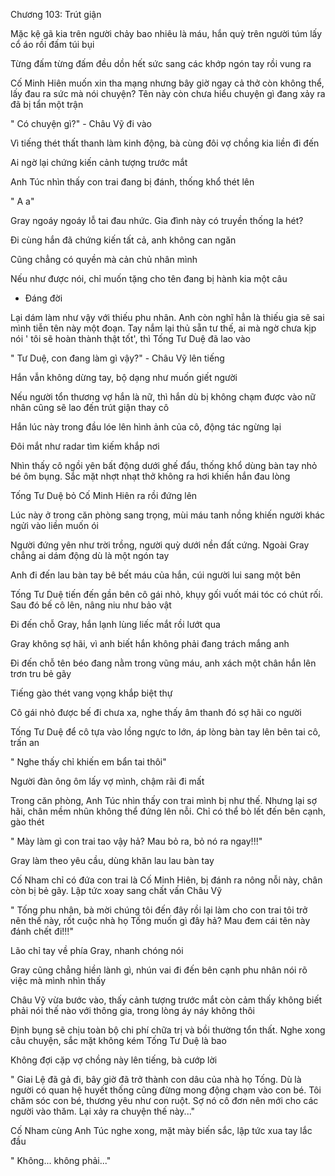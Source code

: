 




Chương 103: Trút giận

Mặc kệ gã kia trên người chảy bao nhiêu là máu, hắn quỳ trên người túm lấy cổ áo rồi đấm túi bụi

Từng đấm từng đấm đều dồn hết sức sang các khớp ngón tay rồi vung ra

Cố Minh Hiên muốn xin tha mạng nhưng bây giờ ngay cả thở còn không thể, lấy đau ra sức mà nói chuyện? Tên này còn chưa hiểu chuyện gì đang xảy ra đã bị tẩn một trận

" Có chuyện gì?" - Châu Vỹ đi vào

Vì tiếng thét thất thanh làm kinh động, bà cùng đôi vợ chồng kia liền đi đến

Ai ngờ lại chứng kiến cảnh tượng trước mắt

Anh Túc nhìn thấy con trai đang bị đánh, thống khổ thét lên

" A a"

Gray ngoáy ngoáy lỗ tai đau nhức. Gia đình này có truyền thống la hét?

Đi cùng hắn đã chứng kiến tất cả, anh không can ngăn


Cũng chẳng có quyền mà cản chủ nhân mình

Nếu như được nói, chỉ muốn tặng cho tên đang bị hành kia một câu

- Đáng đời

Lại dám làm như vậy với thiếu phu nhân. Anh còn nghĩ hẳn là thiếu gia sẽ sai mình tiễn tên này một đoạn. Tay nắm lại thủ sẵn tư thế, ai mà ngờ chưa kịp nói ' tôi sẽ hoàn thành thật tốt', thì Tống Tư Duệ đã lao vào

" Tư Duệ, con đang làm gì vậy?" - Châu Vỹ lên tiếng

Hắn vẫn không dừng tay, bộ dạng như muốn giết người

Nếu người tổn thương vợ hắn là nữ, thì hắn dù bị không chạm được vào nữ nhân cũng sẽ lao đến trút giận thay cô

Hắn lúc này trong đầu lóe lên hình ảnh của cô, động tác ngừng lại

Đôi mắt như radar tìm kiếm khắp nơi

Nhìn thấy cô ngồi yên bất động dưới ghế đẩu, thống khổ dùng bàn tay nhỏ bé ôm bụng. Sắc mặt nhợt nhạt thở không ra hơi khiến hắn đau lòng

Tống Tư Duệ bỏ Cố Minh Hiên ra rồi đứng lên

Lúc này ở trong căn phòng sang trọng, mùi máu tanh nồng khiến người khác ngửi vào liền muốn ói

Người đứng yên như trời trồng, người quỳ dưới nền đất cứng. Ngoài Gray chẳng ai dám động dù là một ngón tay

Anh đi đến lau bàn tay bê bết máu của hắn, cúi người lui sang một bên


Tống Tư Duệ tiến đến gần bên cô gái nhỏ, khụy gối vuốt mái tóc có chút rối. Sau đó bế cô lên, nâng niu như bảo vật

Đi đến chỗ Gray, hắn lạnh lùng liếc mắt rồi lướt qua

Gray không sợ hãi, vì anh biết hắn không phải đang trách mắng anh

Đi đến chỗ tên béo đang nằm trong vũng máu, anh xách một chân hắn lên trơn tru bẻ gãy

Tiếng gào thét vang vọng khắp biệt thự

Cô gái nhỏ được bế đi chưa xa, nghe thấy âm thanh đó sợ hãi co người


Tống Tư Duệ để cô tựa vào lồng ngực to lớn, áp lòng bàn tay lên bên tai cô, trấn an

" Nghe thấy chỉ khiến em bẩn tai thôi"

Người đàn ông ôm lấy vợ mình, chậm rãi đi mất

Trong căn phòng, Anh Túc nhìn thấy con trai mình bị như thế. Nhưng lại sợ hãi, chân mềm nhũn không thể đứng lên nỗi. Chỉ có thể bò lết đến bên cạnh, gào thét

" Mày làm gì con trai tao vậy hả? Mau bỏ ra, bỏ nó ra ngay!!!"

Gray làm theo yêu cầu, dùng khăn lau lau bàn tay

Cố Nham chỉ có đứa con trai là Cố Minh Hiên, bị đánh ra nông nỗi này, chân còn bị bẻ gãy. Lập tức xoay sang chất vấn Châu Vỹ

" Tống phu nhân, bà mời chúng tôi đến đây rồi lại làm cho con trai tôi trở nên thế này, rốt cuộc nhà họ Tống muốn gì đây hả? Mau đem cái tên này đánh chết đi!!!"

Lão chỉ tay về phía Gray, nhanh chóng nói

Gray cũng chẳng hiền lành gì, nhún vai đi đến bên cạnh phu nhân nói rõ việc mà mình nhìn thấy



Châu Vỹ vừa bước vào, thấy cảnh tượng trước mắt còn cảm thấy không biết phải nói thế nào với thông gia, trong lòng áy náy không thôi

Định bụng sẽ chịu toàn bộ chi phí chữa trị và bồi thường tổn thất. Nghe xong câu chuyện, sắc mặt không kém Tống Tư Duệ là bao

Không đợi cặp vợ chồng này lên tiếng, bà cướp lời

" Giai Lệ đã gả đi, bây giờ đã trở thành con dâu của nhà họ Tống. Dù là người có quan hệ huyết thống cũng đừng mong động chạm vào con bé. Tôi chăm sóc con bé, thương yêu như con ruột. Sợ nó cô đơn nên mới cho các người vào thăm. Lại xảy ra chuyện thế này..."

Cố Nham cùng Anh Túc nghe xong, mặt mày biến sắc, lập tức xua tay lắc đầu

" Không... không phải..."




